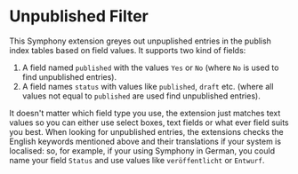 # Unpublished Filter

This Symphony extension greyes out unpuplished entries in the publish index tables based on field values. It supports two kind of fields:

1. A field named `published` with the values `Yes` or `No` (where `No` is used to find unpublished entries).
2. A field names `status` with values like `published`, `draft` etc. (where all values not equal to `published` are used find unpublished entries).

It doesn't matter which field type you use, the extension just matches text values so you can either use select boxes, text fields or what ever field suits you best. When looking for unpublished entries, the extensions checks the English keywords mentioned above and their translations if your system is localised: so, for example, if your using Symphony in German, you could name your field `Status` and use values like `veröffentlicht` or `Entwurf`.
